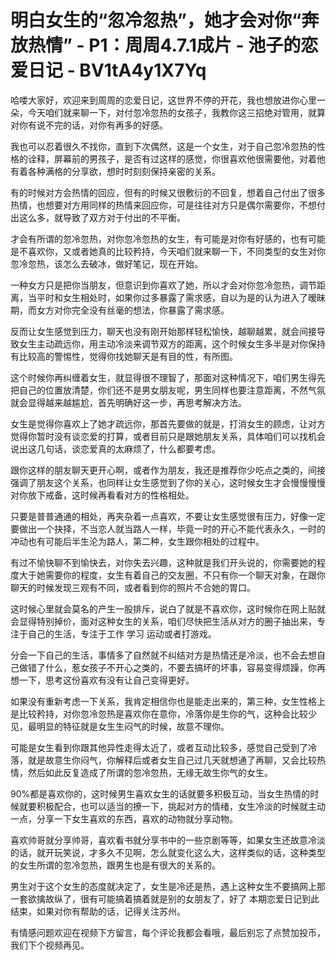 # 明白女生的“忽冷忽热”，她才会对你“奔放热情” - P1：周周4.7.1成片 - 池子的恋爱日记 - BV1tA4y1X7Yq

哈喽大家好，欢迎来到周周的恋爱日记，这世界不停的开花，我也想放进你心里一朵，今天咱们就来聊一下，对付忽冷忽热的女孩子，我教你这三招绝对管用，就算对你有说不完的话，对你有再多的好感。

我也可以忍着很久不找你，直到下次偶然，这是一个女生，对于自己忽冷忽热的性格的诠释，屏幕前的男孩子，是否有过这样的感觉，你很喜欢他很需要他，对着他有着各种满格的分享欲，想时时刻刻保持亲密的关系。

有的时候对方会热情的回应，但有的时候又很敷衍的不回复，想着自己付出了很多热情，也想要对方用同样的热情来回应你，可是往往对方只是偶尔需要你，不想付出这么多，就导致了双方对于付出的不平衡。

才会有所谓的忽冷忽热，对你忽冷忽热的女生，有可能是对你有好感的，也有可能是不喜欢你，又或者她真的比较矜持，今天咱们就来聊一下，不同类型的女生对你忽冷忽热，该怎么去破冰，做好笔记，现在开始。

一种女方只是把你当朋友，但意识到你喜欢了她，所以才会对你忽冷忽热，调节距离，当平时和女生相处时，如果你过多暴露了需求感，自以为是的认为进入了暧昧期，而女方对你完全没有丝毫的想法，你暴露了需求感。

反而让女生感觉到压力，聊天也没有刚开始那样轻松愉快，越聊越累，就会间接导致女生主动疏远你，用主动冷淡来调节双方的距离，这个时候女生多半是对你保持有比较高的警惕性，觉得你找她聊天是有目的性，有所图。

这个时候你再纠缠着女生，就显得很不理智了，那面对这种情况下，咱们男生得先把自己的位置放清楚，你们还不是男女朋友呢，男生同样也要注意距离，不然气氛就会显得越来越尴尬，首先明确好这一步，再思考解决方法。

女生是觉得你喜欢上了她才疏远你，那首先要做的就是，打消女生的顾虑，让对方觉得你暂时没有谈恋爱的打算，或者目前只是跟她朋友关系，具体咱们可以找机会说出这几句话，谈恋爱真的太麻烦了，什么都要考虑。

跟你这样的朋友聊天更开心啊，或者作为朋友，我还是推荐你少吃点之类的，间接强调了朋友这个关系，也同样让女生感觉到了你的关心，这时候女生才会慢慢慢慢对你放下戒备，这时候再看看对方的性格相处。

只要是普普通通的相处，再夹杂着一点喜欢，不要让女生感觉很有压力，好像一定要做出一个抉择，不当恋人就当路人一样，毕竟一时的开心不能代表永久，一时的冲动也有可能后半生沦为路人，第二种，女生跟你相处的过程中。

有过不愉快聊不到愉快去，对你失去兴趣，这种就是我们开头说的，你需要她的程度大于她需要你的程度，女生有着自己的交友圈，不只有你一个聊天对象，在跟你聊天的时候发现三观有不同，或者看到你的照片不合她的胃口。

这时候心里就会莫名的产生一股排斥，说白了就是不喜欢你，这时候你在网上贴就会显得特别掉价，面对这种女生的关系，咱们尽快把生活从对方的圈子抽出来，专注于自己的生活，专注于工作 学习 运动或者打游戏。

分会一下自己的生活，事情多了自然就不纠结对方是热情还是冷淡，也不会去想自己做错了什么，惹女孩子不开心之类的，不要去搞坏的坏事，容易变得烦躁，你再想一下，思考这份喜欢有没有让自己变得更好。

如果没有重新考虑一下关系，我肯定相信你也是能走出来的，第三种，女生性格上是比较矜持，对你忽冷忽热是喜欢你在意你，冷落你是生你的气，这种会比较少见，最明显的特征就是女生生闷气的时候，故意不理你。

可能是女生看到你跟其他异性走得太近了，或者互动比较多，感觉自己受到了冷落，就是故意生你闷气，你解释后或者女生自己过几天就想通了再聊，又会比较热情，然后如此反复造成了所谓的忽冷忽热，无缘无故生你气的女生。

90%都是喜欢你的，这时候男生喜欢女生的话就要多积极互动，当女生热情的时候就要积极配合，也可以适当的撩一下，挑起对方的情绪，女生冷淡的时候就主动一点，分享一下女生喜欢的东西，喜欢的动物就分享动物。

喜欢帅哥就分享帅哥，喜欢看书就分享书中的一些京剧等等，如果女生还故意冷淡的话，就开玩笑说，才多久不见啊，怎么就变化这么大，这样类似的话，这种类型的女生所谓的忽冷忽热，跟男生也是有很大的关系的。

男生对于这个女生的态度就决定了，女生是冷还是热，遇上这种女生不要搞网上那一套欲擒故纵了，很有可能搞着搞着就是别的女朋友了，好了 本期恋爱日记到此结束，如果对你有帮助的话，记得关注苏州。

有情感问题欢迎在视频下方留言，每个评论我都会看哦，最后别忘了点赞加投币，我们下个视频再见。
